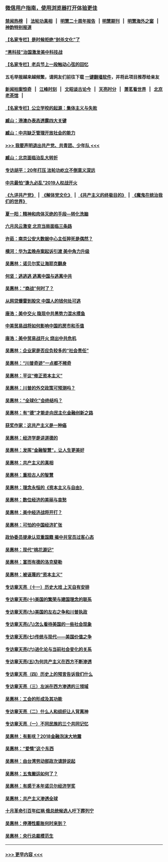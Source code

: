 ### [微信用户指南，使用浏览器打开体验更佳](https://github.com/gfw-breaker/banned-news1/blob/master/indexes/wechat-guide.md?t=0)
#### [禁闻热榜](热点新闻.md?t=0)  &nbsp;&nbsp;|&nbsp;&nbsp; [法轮功真相](https://github.com/gfw-breaker/truth/blob/master/README.md?t=0) &nbsp;&nbsp;|&nbsp;&nbsp; [明慧二十周年报告](https://github.com/gfw-breaker/mh-reports/blob/master/README.md?t=0) &nbsp;&nbsp;|&nbsp;&nbsp;[明慧期刊](https://github.com/gfw-breaker/mh-qikan) &nbsp;&nbsp;|&nbsp;&nbsp; [明慧海外之窗](https://github.com/gfw-breaker/mh-news/blob/master/README.md?t=0) &nbsp;&nbsp;|&nbsp;&nbsp; [神韵特别报道](https://github.com/gfw-breaker/mh-news/blob/master/shenyun.md?t=0)
#### [【名家专栏】是时候拒绝“封杀文化”了](../pages/nsc423/n11814093.md?t=02162322) 
#### [“黑科技”治国激发美中科技战](../pages/nsc423/n11638056.md?t=02162322) 
#### [【名家专栏】老兵节上一段触动心弦的回忆](../pages/nsc423/n11646016.md?t=02162322) 
#### 五毛举报越来越频繁，请网友们前往下载 [一键翻墙软件](https://github.com/gfw-breaker/ssr-accounts)，并将此项目推荐给亲友
#### [新闻拍案惊奇](https://github.com/gfw-breaker/banned-news1/blob/master/pages/link4.md) &nbsp;&nbsp;|&nbsp;&nbsp; [江峰时刻](https://github.com/gfw-breaker/banned-news1/blob/master/pages/link4.md) &nbsp;&nbsp;|&nbsp;&nbsp; [文昭谈古论今](https://github.com/gfw-breaker/banned-news1/blob/master/pages/link4.md) &nbsp;&nbsp;|&nbsp;&nbsp; [天亮时分](https://github.com/gfw-breaker/banned-news1/blob/master/pages/link4.md) &nbsp;&nbsp;|&nbsp;&nbsp; [萧茗看世界](https://github.com/gfw-breaker/banned-news1/blob/master/pages/link4.md) &nbsp;&nbsp;|&nbsp;&nbsp; [北京老茶馆](https://github.com/gfw-breaker/banned-news1/blob/master/pages/link4.md) &nbsp;&nbsp;|&nbsp;&nbsp; 
#### [【名家专栏】公立学校的起源：集体主义与失败](../pages/nsc423/n11601833.md?t=02162322) 
#### [臧山：港澳办表态透露四大关键](../pages/nsc423/n11421628.md?t=02162322) 
#### [臧山：中共缺乏管理开放社会的能力](../pages/nsc423/n11407457.md?t=02162322) 
#### [>>> 我要声明退出共产党、共青团、少年队 <<<](https://github.com/begood0513/goodnews/blob/master/quit/letter.md) 
#### [臧山：北京面临治乱大转折](../pages/nsc423/n11406895.md?t=02162322) 
#### [专访胡平：20年打压 法轮功屹立不倒意义深远](../pages/nsc423/n11398800.md?t=02162322) 
#### [中共最怕“逢九必乱”2019人权战开火](../pages/nsc423/n11385248.md?t=02162322) 
#### [《九评共产党》](https://github.com/begood0513/9ping.md/blob/master/README.md) &nbsp;|&nbsp; [《解体党文化》](../../../../jtdwh.md/blob/master/README.md)  &nbsp;|&nbsp; [《共产主义的终极目的》](../../../../gczydzjmd.md/blob/master/README.md) &nbsp;|&nbsp; [《魔鬼在统治我们的世界》](../../../../mgztzwmdsj.md/blob/master/README.md) 
#### [夏一阳：精神和肉体灭绝的手段—转化洗脑](../pages/nsc423/n11368250.md?t=02162322) 
#### [六月风云激变 北京当局面临三条路](../pages/nsc423/n11313668.md?t=02162322) 
#### [许茹：南京公安大数据中心主任猝死是偶然？](../pages/nsc423/n11064744.md?t=02162322) 
#### [横河：华为孟晚舟案起诉引渡 美中角力升级](../pages/nsc423/n11027230.md?t=02162322) 
#### [吴惠林：诺贝尔奖让海耶克翻身](../pages/nsc423/n10890049.md?t=02162322) 
#### [何坚：逃逃逃 逃离中国与逃离中共](../pages/nsc423/n10592891.md?t=02162322) 
#### [吴惠林：“商战”何时了？](../pages/nsc423/n10573558.md?t=02162322) 
#### [从网贷爆雷到股灾 中国人的钱何处可逃](../pages/nsc423/n10572800.md?t=02162322) 
#### [唐浩：美中交火 隐现中共黑势力混水摸鱼](../pages/nsc423/n10544040.md?t=02162322) 
#### [中美贸易战将如何影响中国的房市和币值](../pages/nsc423/n10543697.md?t=02162322) 
#### [唐浩：美中贸易战开火 烧出中共危机](../pages/nsc423/n10540126.md?t=02162322) 
#### [吴惠林：企业家是否应负较多的“社会责任”](../pages/nsc423/n10535022.md?t=02162322) 
#### [吴惠林：“川普奇迹”一点都不稀奇](../pages/nsc423/n10512808.md?t=02162322) 
#### [吴惠林：平议“修正资本主义”](../pages/nsc423/n10495724.md?t=02162322) 
#### [吴惠林：川普的外交政策可预测吗？](../pages/nsc423/n10462387.md?t=02162322) 
#### [吴惠林：“全球化”会终结吗？](../pages/nsc423/n10452838.md?t=02162322) 
#### [吴惠林：有“德”才能走向民主化金融创新之路](../pages/nsc423/n10432292.md?t=02162322) 
#### [获奖作家：这共产主义是一种癌](../pages/nsc423/n10431541.md?t=02162322) 
#### [吴惠林：经济学是讲道德的](../pages/nsc423/n10398014.md?t=02162322) 
#### [吴惠林：发挥“金融智慧”，让人生更美好](../pages/nsc423/n10375019.md?t=02162322) 
#### [吴惠林：共产主义的真相](../pages/nsc423/n10351394.md?t=02162322) 
#### [吴惠林：重拾古人的智慧](../pages/nsc423/n10337691.md?t=02162322) 
#### [吴惠林：理念永恒的《资本主义与自由》](../pages/nsc423/n10316274.md?t=02162322) 
#### [吴惠林：数位经济的美丽与哀愁](../pages/nsc423/n10292946.md?t=02162322) 
#### [吴惠林：美中经济战将开打？](../pages/nsc423/n10258825.md?t=02162322) 
#### [吴惠林：可怕的中国经济扩张](../pages/nsc423/n10219147.md?t=02162322) 
#### [政协委员提承认双重国籍 揭中共官员过客心态](../pages/nsc423/n10208809.md?t=02162322) 
#### [吴惠林：现代“桃花源记”](../pages/nsc423/n10185234.md?t=02162322) 
#### [吴惠林：富而有德的洛克斐勒](../pages/nsc423/n10142264.md?t=02162322) 
#### [吴惠林：被诬蔑的“资本主义”](../pages/nsc423/n10124816.md?t=02162322) 
#### [专访章天亮（十一）历史大戏 上天自有安排](../pages/nsc423/n10094905.md?t=02162322) 
#### [专访章天亮(十)美国的繁荣与建国理念的联系](../pages/nsc423/n10094899.md?t=02162322) 
#### [专访章天亮(九)美国的左右之争和川普执政](../pages/nsc423/n10094889.md?t=02162322) 
#### [专访章天亮(八)怎么看待美国的一些社会现象](../pages/nsc423/n10094857.md?t=02162322) 
#### [专访章天亮(七)传统与现代——美国价值之争](../pages/nsc423/n10093140.md?t=02162322) 
#### [专访章天亮(六)进化论与当前社会变化的关系](../pages/nsc423/n10092036.md?t=02162322) 
#### [专访章天亮(五)为何共产主义在西方不断渗透](../pages/nsc423/n10083620.md?t=02162322) 
#### [专访章天亮（四）历史上的预言告诉我们什么](../pages/nsc423/n10083606.md?t=02162322) 
#### [专访章天亮（三）左派在西方渗透的三领域](../pages/nsc423/n10081115.md?t=02162322) 
#### [吴惠林：工会的形成及其功能](../pages/nsc423/n10080633.md?t=02162322) 
#### [专访章天亮（二）什么人和组织让人背离神](../pages/nsc423/n10076637.md?t=02162322) 
#### [专访章天亮（一）不同民族的三个共同记忆](../pages/nsc423/n10074188.md?t=02162322) 
#### [吴惠林：有影呒？2018金融泡沫大地震](../pages/nsc423/n10040534.md?t=02162322) 
#### [吴惠林：“爱情”这个东西](../pages/nsc423/n10019423.md?t=02162322) 
#### [吴惠林：由台湾劳动部政次请辞说起](../pages/nsc423/n9979679.md?t=02162322) 
#### [吴惠林：五鬼搬运如何了？](../pages/nsc423/n9925338.md?t=02162322) 
#### [吴惠林：有感于本年诺贝尔经济学奖](../pages/nsc423/n9871883.md?t=02162322) 
#### [吴惠林：共产主义渗透全球](../pages/nsc423/n9812748.md?t=02162322) 
#### [十月革命引百年红祸 俄总统候选人吁下葬列宁](../pages/nsc423/n9810182.md?t=02162322) 
#### [吴惠林：停滞性膨胀何时来到？](../pages/nsc423/n9764136.md?t=02162322) 
#### [吴惠林：央行总裁模范生](../pages/nsc423/n9728134.md?t=02162322) 

----
#### [ >>> 更早内容 <<< ](../indexes/nsc423-earlier.md)
